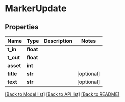 # MarkerUpdate


## Properties

Name | Type | Description | Notes
------------ | ------------- | ------------- | -------------
**t_in** | **float** |  | 
**t_out** | **float** |  | 
**asset** | **int** |  | 
**title** | **str** |  | [optional] 
**text** | **str** |  | [optional] 

[[Back to Model list]](../README.md#models) [[Back to API list]](../README.md#api-endpoints) [[Back to README]](../README.md)


